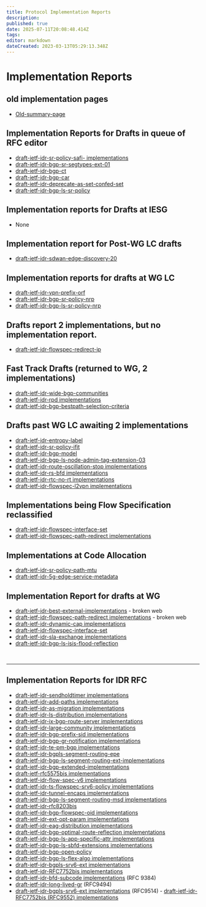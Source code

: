 ```yaml
---
title: Protocol Implementation Reports
description: 
published: true
date: 2025-07-11T20:08:48.414Z
tags: 
editor: markdown
dateCreated: 2023-03-13T05:29:13.348Z
---
```


# Implementation Reports

## old implementation pages 
- [Old-summary-page](/group/idr/BGP-Implementation-report/)
## Implementation Reports for Drafts in queue of RFC editor
 - [draft-ietf-idr-sr-policy-safi- implementations](/group/idr/BGP-Implementation-report/draft-ietf-idr-segment-routing-te-policy-implement)
- [draft-ietf-idr-bgp-sr-segtypes-ext-01](/group/idr/BGP-Implementation-report/draft-ietf-idr-bgp-sr-segtypes-ext-implement)
 - [draft-ietf-idr-bgp-ct](/group/idr/implementations/draft-ietf-idr-bgp-ct)
 - [draft-ietf-idr-bgp-car](/group/idr/implementations/draft-ietf-idr-bgp-car)
 - [draft-ietf-idr-deprecate-as-set-confed-set](/group/idr/implementations/draft-ietf-idr-deprecate-as-set-confed-set)
  - [draft-ietf-idr-bgp-ls-sr-policy](/group/idr/implementations/draft-ietf-idr-te-lsp-distribution)
 
## Implementation reports for Drafts at IESG
- None 
 
## Implementation report for Post-WG LC drafts  
 - [draft-ietf-idr-sdwan-edge-discovery-20](/group/idr/implementations/draft-ietf-idr-sdwan-edge-discovery)

 ## Implementation reports for drafts at WG LC 

  - [draft-ietf-idr-vpn-prefix-orf](/group/idr/implementations/draft-ietf-idr-vpn-prefix-orf)
  - [draft-ietf-idr-bgp-sr-policy-nrp](/group/idr/implementations/draft-ietf-idr-sr-policy-nrp)
  - [draft-ietf-idr-bgp-ls-sr-policy-nrp](/group/idr/implementations/draft-ietf-idr-bgp-ls-sr-policy-nrp)

## Drafts report 2 implementations, but no implementation report. 
  - [draft-ietf-idr-flowspec-redirect-ip](/group/idr/implementations/draft-ietf-idr-flowspec-redirect-ip) 

## Fast Track Drafts (returned to WG, 2 implementations)
 - [draft-ietf-idr-wide-bgp-communities](/group/idr/BGP-Implementation-report/draft-ietf-idr-wide-bgp-communities-implement)
 - [draft-ietf-idr-rpd implementations](/group/idr/BGP-Implementation-report/draft-ietf-idr-rpd-implement)
- [draft-ietf-idr-bgp-bestpath-selection-criteria](/group/idr/implementations/draft-ietf-idr-bgp-bestpath-selection-criteria)


## Drafts past WG LC awaiting 2 implementations
 - [draft-ietf-idr-entropy-label](/group/idr/BGP-Implementation-report/draft-ietf-idr-entropy-label)
 - [draft-ietf-idr-sr-policy-ifit](/group/idr/implementations/draft-ietf-idr-sr-policy-ifit)
 - [draft-ietf-idr-bgp-model](/group/idr/implementations/draft-ietf-idr-bgp-model)
 - [draft-ietf-idr-bgp-ls-node-admin-tag-extension-03](/group/idr/implementations/draft-ietf-idr-bgp-ls-node-admin-tag-extension)
 - [draft-ietf-idr-route-oscillation-stop implementations](/group/idr/implementations/draft-ietf-idr-route-oscillation-stop)
 - [draft-ietf-idr-rs-bfd implementations](/group/idr/implementations/draft-ietf-idr-fs-bfd) 
 - [draft-ietf-idr-rtc-no-rt implementations](/group/idr/implementations/draft-ietf-idr-rtc-no-rt)
 - [draft-ietf-idr-flowspec-l2vpn implementations](/group/idr/implementations/draft-ietf-idr-flowspec-l2vpn)

## Implementations being Flow Specification reclassified
 - [draft-ietf-idr-flowspec-interface-set](/group/idr/implementations/draft-ietf-idr-flowspec-interface-set)
 - [draft-ietf-idr-flowspec-path-redirect implementations](/group/idr/implementations/draft-ietf-idr-flowspec-path-redirect)

## Implementations at Code Allocation
 - [draft-ietf-idr-sr-policy-path-mtu](/group/idr/implementations/draft-ietf-idr-sr-policy-path-mtu)
  - [draft-ietf-idr-5g-edge-service-metadata](/group/idr/implementations/draft-ietf-idr-5g-edge-service-metadata)

## Implementation Report for drafts at WG

 - [draft-ietf-idr-best-external-implementations](/group/idr/implementations/draft-ietf-idr-best-external) - broken web
 - [draft-ietf-idr-flowspec-path-redirect implementations](/group/idr/implementations/draft-ietf-idr-flowspec-path-redirect) - broken web 
 - [draft-ietf-idr-dynamic-cap implementations](/group/idr/implementations/draft-ietf-idr-dynamic-cap)
 - [draft-ietf-idr-flowspec-interface-set](/group/idr/implementations/draft-ietf-idr-flowspec-interface-set)
 - [draft-ietf-idr-sla-exchange implementations](/group/idr/implementations/draft-ietf-idr-sla-exchange)
-  [draft-ietf-idr-bgp-ls-isis-flood-reflection](/group/idr/implementations/draft-ietf-idr-bgp-ls-isis-flood-reflection)

    
&nbsp;
&nbsp;
&nbsp;

---
## Implementation Reports for IDR RFC
 - [draft-ietf-idr-sendholdtimer implementations](/group/idr/implementations/draft-ietf-idr-sendholdtimer)
 - [draft-ietf-idr-add-paths implementations](/group/idr/implementations/draft-ietf-idr-add-paths)
 - [draft-ietf-idr-as-migration implementations](/group/idr/implementations/draft-ietf-idr-as-migration)
 - [draft-ietf-idr-ls-distribution implementations](/group/idr/implementations/draft-ietf-idr-ls-distribution)
 - [draft-ietf-idr-ix-bgp-route-server implementations](/group/idr/implementations/draft-ietf-idr-ix-bgp-route-server)
 - [draft-ietf-idr-large-community implementations](/group/idr/implementations/draft-ietf-idr-large-community)
 - [draft-ietf-idr-bgp-prefix-sid implementations](/group/idr/implementations/draft-ietf-idr-bgp-prefix-sid)
 - [draft-ietf-idr-bgp-gr-notification implementations](/group/idr/implementations/draft-ietf-idr-bgp-gr-notification)
 - [draft-ietf-idr-te-pm-bgp implementations](/group/idr/implementations/draft-ietf-idr-te-pm-bgp)
 - [draft-ietf-idr-bgpls-segment-routing-epe](/group/idr/implementations/draft-ietf-idr-bgpls-segment-routing-epe)
 - [draft-ietf-idr-bgp-ls-segment-routing-ext-implementations](/group/idr/implementations/draft-ietf-idr-bgp-ls-segment-routing-ext)
 - [draft-ietf-idr-bgp-extended-implementations](/group/idr/implementations/draft-ietf-idr-bgp-extended) 
 - [draft-ietf-rfc5575bis implementations](/group/idr/implementations/draft-ietf-rfc5575bis)
 - [draft-ietf-idr-flow-spec-v6 implementations](/group/idr/implementations/draft-ietf-idr-flow-spec-v6)
 - [draft-ietf-idr-ts-flowspec-srv6-policy implementations](/group/idr/implementations/draft-ietf-idr-ts-flowspec-srv6-policy)
 - [draft-ietf-idr-tunnel-encaps implementations](/group/idr/implementations/draft-ietf-idr-tunnel-encaps)
 - [draft-ietf-idr-bgp-ls-segment-routing-msd implementations](/group/idr/implementations/draft-ietf-idr-bgp-ls-segment-routing-msd)
 - [draft-ietf-idr-rfc8203bis](/group/idr/implementations/draft-ietf-idr-rfc8203bis)
 - [draft-ietf-idr-bgp-flowspec-oid implementations](/group/idr/implementations/draft-ietf-idr-bgp-flowspec-oid)
 - [draft-ietf-idr-ext-opt-param implementations](/group/idr/implementations/draft-ietf-idr-ext-opt-param)
 - [draft-ietf-idr-eag-distribution implementations](/group/idr/implementations/draft-ietf-idr-eag-distribution)
 - [draft-ietf-idr-bgp-optimal-route-reflection implementations](/group/idr/implementations/draft-ietf-idr-bgp-optimal-route-reflection)
 - [draft-ietf-idr-bgp-ls-app-specific-attr implementations](/group/idr/implementations/draft-ietf-idr-bgp-ls-app-specific-attr)
 - [draft-ietf-idr-bgp-ls-sbfd-extensions implementations](/group/idr/implementations/draft-ietf-idr-bgp-ls-sbfd-extensions)
 - [draft-ietf-idr-bgp-open-policy](/group/idr/implementations/draft-ietf-idr-bgp-open-policy)
 - [draft-ietf-idr-bgp-ls-flex-algo implementations](/group/idr/BGP-Implementation-report/draft-ietf-idr-bgp-ls-flex-algo-implement)
 - [draft-ietf-idr-bgpls-srv6-ext implementations](/group/idr/BGP-Implementation-report/draft-ietf-idr-bgpls-srv6-ext-implement)
 - [draft-ietf-idr-RFC7752bis implementations](/group/idr/BGP-Implementation-report/draft-ietf-idr-RFC7752bis-implement)
  - [draft-ietf-idr-bfd-subcode implementations](/group/idr/implementations/draft-ietf-idr-bfd-subcode) (RFC 9384)
  -  [draft-ietf-idr-long-lived-gr](/group/idr/BGP-Implementation-report/draft-ietf-idr-long-lived-gr-implement) (RFC9494) 
   - [draft-ietf-idr-bgpls-srv6-ext implementations](/group/idr/BGP-Implementation-report/draft-ietf-idr-bgpls-srv6-ext-implement) (RFC9514) 
    - [draft-ietf-idr-RFC7752bis (RFC9552) implementations](/group/idr/BGP-Implementation-report/draft-ietf-idr-RFC7752bis-implement)
